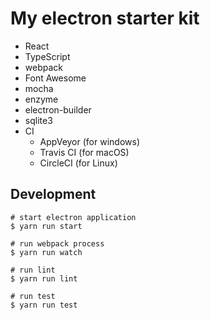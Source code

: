 # My electron starter kit

- React
- TypeScript
- webpack
- Font Awesome
- mocha
- enzyme
- electron-builder
- sqlite3
- CI
  - AppVeyor (for windows)
  - Travis CI (for macOS)
  - CircleCI (for Linux)

## Development

```
# start electron application
$ yarn run start

# run webpack process
$ yarn run watch

# run lint
$ yarn run lint

# run test
$ yarn run test
```
